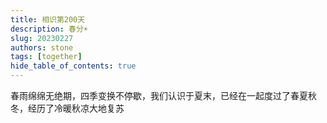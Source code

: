 ```yaml
---
title: 相识第200天
description: 春分☀️
slug: 20230227
authors: stone
tags: [together]
hide_table_of_contents: true
---
```

    
春雨绵绵无绝期，四季变换不停歇，我们认识于夏末，已经在一起度过了春夏秋冬，经历了冷暖秋凉大地复苏